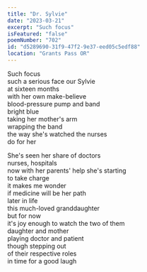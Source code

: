 ```yaml
---
title: "Dr. Sylvie"
date: "2023-03-21"
excerpt: "Such focus"
isFeatured: "false"
poemNumber: "702"
id: "d5289690-31f9-47f2-9e37-eed05c5edf88"
location: "Grants Pass OR"
---
```


Such focus  
such a serious face our Sylvie  
at sixteen months  
with her own make-believe  
blood-pressure pump and band  
bright blue  
taking her mother's arm  
wrapping the band  
the way she's watched the nurses  
do for her

She's seen her share of doctors  
nurses, hospitals  
now with her parents' help she's starting  
to take charge  
it makes me wonder  
if medicine will be her path  
later in life  
this much-loved granddaughter  
but for now  
it's joy enough to watch the two of them  
daughter and mother  
playing doctor and patient  
though stepping out  
of their respective roles  
in time for a good laugh
